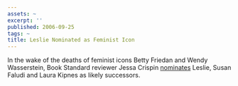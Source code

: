 ```yaml
---
assets: ~
excerpt: ''
published: 2006-09-25
tags: ~
title: Leslie Nominated as Feminist Icon
---
```

In the wake of the deaths of feminist icons Betty Friedan and Wendy Wasserstein, Book Standard reviewer Jessa Crispin [nominates](http://www.thebookstandard.com/bookstandard/community/commentary_display.jsp?vnu_content_id=1001993933) Leslie, Susan Faludi and Laura Kipnes as likely successors.